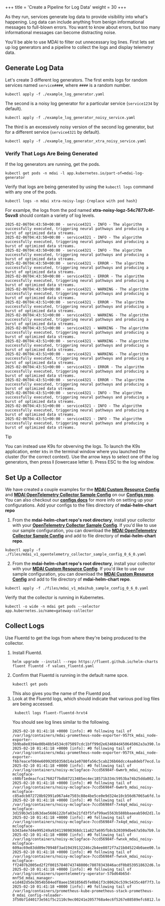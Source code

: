 +++
title = 'Create a Pipeline for Log Data'
weight = 30
+++

As they run, services generate log data to provide visibility into what's happening. Log data can include anything from benign informational messages to full-blown errors. You want to know about errors, but too many informational messages can become distracting noise.

You'll be able to use MDAI to filter out unnecessary log lines. First lets set up log generators and a pipeline to collect the logs and display telemetry data.

## Generate Log Data

Let's create 3 different log generators. The first emits logs for random services named `service####`, where `####` is a random number.

```
kubectl apply -f ./example_log_generator.yaml
```

The second is a noisy log generator for a particular service (`service1234` by default).

```
kubectl apply -f ./example_log_generator_noisy_service.yaml
```

The third is an excessively noisy version of the second log generator, but for a different service (`service4321` by default).

```
kubectl apply -f ./example_log_generator_xtra_noisy_service.yaml
```

### Verify That Logs Are Being Generated

If the log generators are running, get the pods.

```
kubectl get pods -n mdai -l app.kubernetes.io/part-of=mdai-log-generator
```

Verify that logs are being generated by using the `kubectl logs` command with any one of the pods.

```
kubectl logs -n mdai xtra-noisy-logz-{replace with pod hash}
```

For examlpe, the logs from the pod named **xtra-noisy-logz-54c7877c4f-5svx8** should contain a variety of log levels.

```
2025-02-06T04:43:50+00:00 - service4321 - INFO - The algorithm successfully executed, triggering neural pathways and producing a burst of optimized data streams.
2025-02-06T04:43:50+00:00 - service4321 - INFO - The algorithm successfully executed, triggering neural pathways and producing a burst of optimized data streams.
2025-02-06T04:43:50+00:00 - service4321 - INFO - The algorithm successfully executed, triggering neural pathways and producing a burst of optimized data streams.
2025-02-06T04:43:50+00:00 - service4321 - ERROR - The algorithm successfully executed, triggering neural pathways and producing a burst of optimized data streams.
2025-02-06T04:43:50+00:00 - service4321 - ERROR - The algorithm successfully executed, triggering neural pathways and producing a burst of optimized data streams.
2025-02-06T04:43:50+00:00 - service4321 - WARNING - The algorithm successfully executed, triggering neural pathways and producing a burst of optimized data streams.
2025-02-06T04:43:51+00:00 - service4321 - ERROR - The algorithm successfully executed, triggering neural pathways and producing a burst of optimized data streams.
2025-02-06T04:43:51+00:00 - service4321 - WARNING - The algorithm successfully executed, triggering neural pathways and producing a burst of optimized data streams.
2025-02-06T04:43:51+00:00 - service4321 - WARNING - The algorithm successfully executed, triggering neural pathways and producing a burst of optimized data streams.
2025-02-06T04:43:51+00:00 - service4321 - WARNING - The algorithm successfully executed, triggering neural pathways and producing a burst of optimized data streams.
2025-02-06T04:43:51+00:00 - service4321 - WARNING - The algorithm successfully executed, triggering neural pathways and producing a burst of optimized data streams.
2025-02-06T04:43:51+00:00 - service4321 - ERROR - The algorithm successfully executed, triggering neural pathways and producing a burst of optimized data streams.
2025-02-06T04:43:51+00:00 - service4321 - ERROR - The algorithm successfully executed, triggering neural pathways and producing a burst of optimized data streams.
2025-02-06T04:43:51+00:00 - service4321 - INFO - The algorithm successfully executed, triggering neural pathways and producing a burst of optimized data streams.
2025-02-06T04:43:51+00:00 - service4321 - INFO - The algorithm successfully executed, triggering neural pathways and producing a burst of optimized data streams.
2025-02-06T04:43:51+00:00 - service4321 - INFO - The algorithm successfully executed, triggering neural pathways and producing a burst of optimized data streams.
```

> [!TIP]
> You can instead use K9s for obverving the logs. To launch the K9s application, enter `k9s` in the terminal window where you launched the cluster (for the correct context). Use the arrow keys to select one of the log generators, then press **l** (lowercase letter l). Press ESC to the log window.

## Set Up a Collector

We have created a couple examples for the [**MDAI Custom Resource Config**](../usages/configs/mdai_custom_resource_config.md) and [**MDAI OpenTelemetry Collector Sample Config**](../usages/configs/otel_collector_sample_config.md) on our [**Configs repo**](https://github.com/DecisiveAI/configs). You can also checkout our [**configs docs**](../usages/configs/_index.md) for more info on setting up your configurations. Add your configs to the files directory of **mdai-helm-chart repo**

1. From the **mdai-helm-chart repo's root directory**, install your collector with your [**OpenTelemetry Collector Sample Config**](../usages/configs/otel_collector_sample_config.md). If you'd like to use our sample configuration, you can download the [**MDAI OpenTelemetry Collector Sample Config**](https://github.com/DecisiveAI/configs/blob/main/mdai_v1_opentelemetry_collector_sample_config_0_6_0.yaml) and add to file directory of **mdai-helm-chart repo**.

```
kubectl apply -f ./files/mdai_v1_opentelemetry_collector_sample_config_0_6_0.yaml
```
2. From the **mdai-helm-chart repo's root directory**, install your collector with your [**MDAI Custom Resource Config**](../usages/configs/mdai_custom_resource_config.md). If you'd like to use our sample configuration, you can download the [**MDAI Custom Resource Config**](https://github.com/DecisiveAI/configs/blob/main/mdai_v1_mdaihub_sample_config_0_6_0.yaml) and add to file directory of **mdai-helm-chart repo**.

```
kubectl apply -f ./files/mdai_v1_mdaihub_sample_config_0_6_0.yaml
```

Verify that the collector is running in Kubernetes.

```
kubectl -o wide -n mdai get pods --selector app.kubernetes.io/name=gateway-collector
```

## Collect Logs

Use Fluentd to get the logs from where they're being produced to the collector.

1. Install Fluentd.
    ```
    helm upgrade --install --repo https://fluent.github.io/helm-charts fluent fluentd -f values_fluentd.yaml
    ```
2. Confirm that Fluentd is running in the default name spce.
     ```
     kubectl get pods
     ```
    This also gives you the name of the Fluentd pod.
3. Look at the Fluentd logs, which should indicate that various pod log files are being accessed.
    ```
     kubectl logs fluent-fluentd-hrxt4
    ```
    You should see log lines similar to the following.
    ```
    2025-02-10 01:41:18 +0000 [info]: #0 following tail of /var/log/containers/mdai-prometheus-node-exporter-957tk_mdai_node-exporter-5b9ba8e8394e00b48b54534c075097cdc1bff99d2e634684d450645062a3a390.log
    2025-02-10 01:41:18 +0000 [info]: #0 following tail of /var/log/containers/mdai-prometheus-node-exporter-957tk_mdai_node-exporter-f6b7eacef004e60992050358d14a1e0780fa56c5cab236b66dcc4aa8debf7ecd.log
    2025-02-10 01:41:18 +0000 [info]: #0 following tail of /var/log/containers/noisy-mclogface-7ccd56984f-6wmrb_mdai_noisy-mclogface-c60bf1edeacfca17682f7bdb87213485ec4ec18571b334c5953ba74b25dda802.log
    2025-02-10 01:41:18 +0000 [info]: #0 following tail of /var/log/containers/noisy-mclogface-7ccd56984f-6wmrb_mdai_noisy-mclogface-c85adcb072728b92991a967a4e7503c88e4be5ce0e9d324e10cb56d67065a6fd.log
    2025-02-10 01:41:18 +0000 [info]: #0 following tail of /var/log/containers/noisy-mclogface-7ccd56984f-7x4qd_mdai_noisy-mclogface-3d159b3e51d63dae5686122bfa03e21fd3f5faf99ae5563b588bbaaeab50d2d1.log
    2025-02-10 01:41:18 +0000 [info]: #0 following tail of /var/log/containers/noisy-mclogface-7ccd56984f-7x4qd_mdai_noisy-mclogface-b343a4e7d4e995249a934119898368dc11a827a695fb8cb20309dbe67a50a7b9.log
    2025-02-10 01:41:18 +0000 [info]: #0 following tail of /var/log/containers/noisy-mclogface-7ccd56984f-fwnxk_mdai_noisy-mclogface-609ac69e83dd09e70948f3ad19439132246c2b4ee8072f7a21b845224b0aee00.log
    2025-02-10 01:41:18 +0000 [info]: #0 following tail of /var/log/containers/noisy-mclogface-7ccd56984f-fwnxk_mdai_noisy-mclogface-ff2407b2005ed2f2f00157840743748800c78078343846acdf0b8539518632d6.log
    2025-02-10 01:41:18 +0000 [info]: #0 following tail of /var/log/containers/opentelemetry-operator-57bd64b65d-mnf5d_mdai_manager-e1d482d5de3054b584edf8aee1501856d5fe0b61f3c80626c539c5435c48f7f3.log
    2025-02-10 01:41:18 +0000 [info]: #0 following tail of /var/log/containers/prometheus-kube-prometheus-stack-prometheus-0_mdai_config-reloader-3f50b71d40173e561f5c2110c9ec00241e2057768a4ec6f5267e88589efc6812.log
    ```
